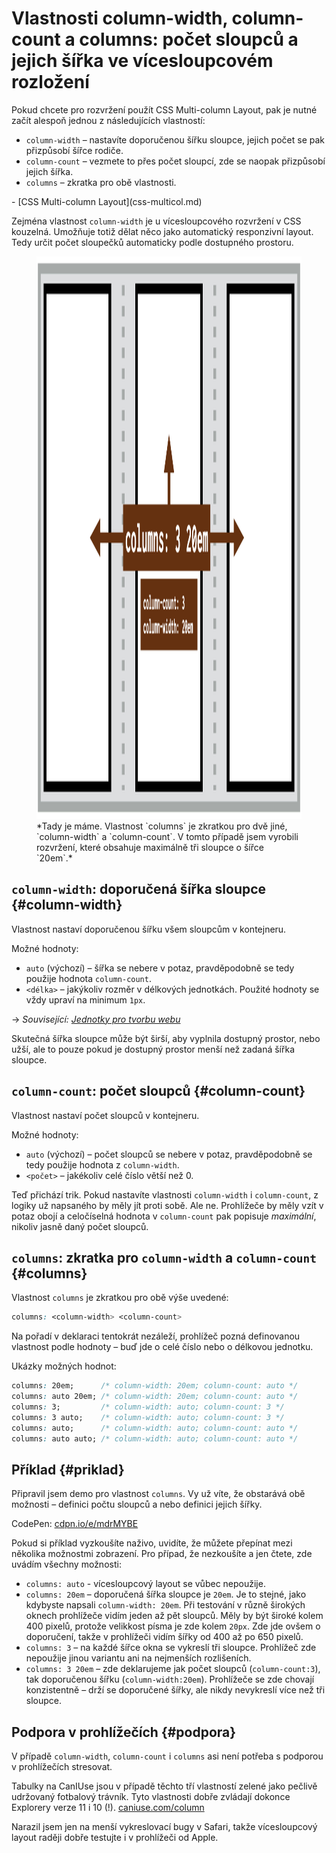 # Vlastnosti column-width, column-count a columns: počet sloupců a jejich šířka ve vícesloupcovém rozložení

Pokud chcete pro rozvržení použít CSS Multi-column Layout, pak je nutné začít alespoň jednou z následujících vlastností:

- `column-width` – nastavíte doporučenou šířku sloupce, jejich počet se pak přizpůsobí šířce rodiče.
- `column-count` – vezmete to přes počet sloupcí, zde se naopak přizpůsobí jejich šířka.
- `columns` – zkratka pro obě vlastnosti.

<div class="related web-only" markdown="1">
- [CSS Multi-column Layout](css-multicol.md)
</div>

Zejména vlastnost `column-width` je u vícesloupcového rozvržení v CSS kouzelná. Umožňuje totiž dělat něco jako automatický responzivní layout. Tedy určit počet sloupečků automaticky podle dostupného prostoru.

<figure>
<img src="../dist/images/original/vdlayout/css-multicol-columns.png" width="1600" height="900" alt="CSS vlastnosti column-width, column-count a columns">
<figcaption markdown="1">
*Tady je máme. Vlastnost `columns` je zkratkou pro dvě jiné, `column-width` a `column-count`. V tomto případě jsem vyrobili rozvržení, které obsahuje maximálně tři sloupce o šířce `20em`.*
</figcaption>
</figure>

## `column-width`: doporučená šířka sloupce {#column-width}

Vlastnost nastaví doporučenou šířku všem sloupcům v kontejneru.

Možné hodnoty:

- `auto` (výchozí) – šířka se nebere v potaz, pravděpodobně se tedy použije hodnota `column-count`.
- `<délka>` – jakýkoliv rozměr v délkových jednotkách. Použité hodnoty se vždy upraví na minimum `1px`.

→ *Související: [Jednotky pro tvorbu webu](jednotky.md)*

Skutečná šířka sloupce může být širší, aby vyplnila dostupný prostor, nebo užší, ale to pouze pokud je dostupný prostor menší než zadaná šířka sloupce.

## `column-count`: počet sloupců {#column-count}

Vlastnost nastaví počet sloupců v kontejneru.

Možné hodnoty:

- `auto` (výchozí) – počet sloupců se nebere v potaz, pravděpodobně se tedy použije hodnota z `column-width`.
- `<počet>` – jakékoliv celé číslo větší než 0.

Teď přichází trik. Pokud nastavíte vlastnosti `column-width` i `column-count`, z logiky už napsaného by měly jít proti sobě. Ale ne. Prohlížeče by měly vzít v potaz obojí a celočíselná hodnota v `column-count` pak popisuje _maximální_, nikoliv jasně daný počet sloupců.

## `columns`: zkratka pro `column-width` a `column-count` {#columns}

Vlastnost `columns` je zkratkou pro obě výše uvedené:

```css
columns: <column-width> <column-count>
```

Na pořadí v deklaraci tentokrát nezáleží, prohlížeč pozná definovanou vlastnost podle hodnoty – buď jde o celé číslo nebo o délkovou jednotku.

Ukázky možných hodnot:

```css
columns: 20em;      /* column-width: 20em; column-count: auto */
columns: auto 20em; /* column-width: 20em; column-count: auto */
columns: 3;         /* column-width: auto; column-count: 3 */
columns: 3 auto;    /* column-width: auto; column-count: 3 */
columns: auto;      /* column-width: auto; column-count: auto */
columns: auto auto; /* column-width: auto; column-count: auto */
```

## Příklad {#priklad}

Připravil jsem demo pro vlastnost `columns`. Vy už víte, že obstarává obě možnosti – definici počtu sloupců a nebo definici jejich šířky.

CodePen: [cdpn.io/e/mdrMYBE](https://codepen.io/machal/pen/mdrMYBE?editors=1100)

Pokud si příklad vyzkoušíte naživo, uvidíte, že můžete přepínat mezi několika možnostmi zobrazení. Pro případ, že nezkoušíte a jen čtete, zde uvádím všechny možnosti:

- `columns: auto` - vícesloupcový layout se vůbec nepoužije.
- `columns: 20em` – doporučená šířka sloupce je `20em`. Je to stejné, jako kdybyste napsali `column-width: 20em`. Při testování v různě širokých oknech prohlížeče vidím jeden až pět sloupců. Měly by být široké kolem 400 pixelů, protože velikkost písma je zde kolem `20px`. Zde jde ovšem o doporučení, takže v prohlížeči vidím šířky od 400 až po 650 pixelů.
- `columns: 3` – na každé šířce okna se vykreslí tři sloupce. Prohlížeč zde nepoužije jinou variantu ani na nejmenších rozlišeních.
- `columns: 3 20em` – zde deklarujeme jak počet sloupců (`column-count:3`), tak doporučenou šířku (`column-width:20em`). Prohlížeče se zde chovají konzistentně – drží se doporučené šířky, ale nikdy nevykreslí více než tři sloupce.

## Podpora v prohlížečích {#podpora}

V případě `column-width`, `column-count` i `columns` asi není potřeba s podporou v prohlížečích stresovat.

Tabulky na CanIUse jsou v případě těchto tří vlastností zelené jako pečlivě udržovaný fotbalový trávník. Tyto vlastnosti dobře zvládají dokonce Explorery verze 11 i 10 (!). [caniuse.com/column](https://caniuse.com/?search=column)

Narazil jsem jen na menší vykreslovací bugy v Safari, takže vícesloupcový layout raději dobře testujte i v prohlížeči od Apple.

<!-- AdSnippet -->
